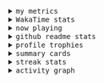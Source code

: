 <details>
  <summary>
    <samp>my metrics</samp>
  </summary>
  <br>

  ![🐳](https://github.com/kkhys/kkhys/blob/main/github-metrics.svg)
</details>

<details>
  <summary>
    <samp>WakaTime stats</samp>
  </summary>
  <br>

<!--START_SECTION:waka-->
![Code Time](http://img.shields.io/badge/Code%20Time-7%2C742%20hrs%207%20mins-blue)

**🐱 My GitHub Data** 

> 📦 6.0 MB Used in GitHub's Storage 
 > 
> 🏆 2,831 Contributions in the Year 2025
 > 
> 💼 Opted to Hire
 > 
> 📜 19 Public Repositories 
 > 
> 🔑 26 Private Repositories 
 > 
**I'm an Early 🐤** 

```text
🌞 Morning                10373 commits       ███████░░░░░░░░░░░░░░░░░░   26.29 % 
🌆 Daytime                11200 commits       ███████░░░░░░░░░░░░░░░░░░   28.38 % 
🌃 Evening                15382 commits       ██████████░░░░░░░░░░░░░░░   38.98 % 
🌙 Night                  2507 commits        ██░░░░░░░░░░░░░░░░░░░░░░░   06.35 % 
```
📅 **I'm Most Productive on Sunday** 

```text
Monday                   5076 commits        ███░░░░░░░░░░░░░░░░░░░░░░   12.86 % 
Tuesday                  5909 commits        ████░░░░░░░░░░░░░░░░░░░░░   14.97 % 
Wednesday                5634 commits        ████░░░░░░░░░░░░░░░░░░░░░   14.28 % 
Thursday                 5682 commits        ████░░░░░░░░░░░░░░░░░░░░░   14.40 % 
Friday                   5600 commits        ████░░░░░░░░░░░░░░░░░░░░░   14.19 % 
Saturday                 5156 commits        ███░░░░░░░░░░░░░░░░░░░░░░   13.07 % 
Sunday                   6405 commits        ████░░░░░░░░░░░░░░░░░░░░░   16.23 % 
```


📊 **This Week I Spent My Time On** 

```text
🕑︎ Time Zone: Asia/Tokyo

💬 Programming Languages: 
Other                    33 hrs 34 mins      ██████████████████░░░░░░░   71.57 % 
Astro                    5 hrs 51 mins       ███░░░░░░░░░░░░░░░░░░░░░░   12.49 % 
TypeScript               4 hrs 55 mins       ███░░░░░░░░░░░░░░░░░░░░░░   10.50 % 
Markdown                 1 hr 53 mins        █░░░░░░░░░░░░░░░░░░░░░░░░   04.02 % 
JSON                     20 mins             ░░░░░░░░░░░░░░░░░░░░░░░░░   00.71 % 

🔥 Editors: 
Chrome                   36 hrs 10 mins      ███████████████████░░░░░░   77.13 % 
WebStorm                 10 hrs 43 mins      ██████░░░░░░░░░░░░░░░░░░░   22.87 % 

💻 Operating System: 
Mac                      46 hrs 54 mins      █████████████████████████   100.00 % 
```


 Last Updated on 2025/10/21 19:00:10 UTC
<!--END_SECTION:waka-->
</details>

<details>
  <summary>
    <samp>now playing</samp>
  </summary>
  <br>

  [![🐟](https://spotify-github-profile.kittinanx.com/api/view?uid=31bo5yuxjgmecenqavrcmndnpt2m&cover_image=true&theme=default&show_offline=true&background_color=121212&interchange=false&bar_color_cover=false&bar_color=58c454)](https://github.com/kittinan/spotify-github-profile)
</details>

<details>
  <summary>
    <samp>github readme stats</samp>
  </summary>
  <br>

  <div> 
    <img alt="🐠" src="https://github-readme-stats.vercel.app/api?username=kkhys&count_private=true&show_icons=true&theme=dark&include_all_commits=true" />
    <img alt="🐟" src="https://github-readme-stats.vercel.app/api/top-langs/?username=kkhys&layout=compact&theme=dark&langs_count=10&hide=HTML,CSS,SCSS" />
  </div>
</details>

<details>
  <summary>
    <samp>profile trophies</samp>
  </summary>
  <br>

  [![🐬](https://github-profile-trophy.vercel.app/?username=kkhys&rank=SECRET,SSS,SS,S,AAA,AA,A&theme=darkhub&row=1&margin-w=10&no-bg=true)](https://github.com/ryo-ma/github-profile-trophy)
</details>

<details>
  <summary>
    <samp>summary cards</samp>
  </summary>
  <br>

  [![🐋](https://github-profile-summary-cards.vercel.app/api/cards/profile-details?username=kkhys&theme=github_dark)](https://github.com/vn7n24fzkq/github-profile-summary-cards)
  [![🦑](https://github-profile-summary-cards.vercel.app/api/cards/repos-per-language?username=kkhys&theme=github_dark)](https://github.com/vn7n24fzkq/github-profile-summary-cards)
  [![🦭](https://github-profile-summary-cards.vercel.app/api/cards/most-commit-language?username=kkhys&theme=github_dark)](https://github.com/vn7n24fzkq/github-profile-summary-cards)
  [![🦀](https://github-profile-summary-cards.vercel.app/api/cards/stats?username=kkhys&theme=github_dark)](https://github.com/vn7n24fzkq/github-profile-summary-cards)
  [![🦈](https://github-profile-summary-cards.vercel.app/api/cards/productive-time?username=kkhys&theme=github_dark)](https://github.com/vn7n24fzkq/github-profile-summary-cards)
</details>

<details>
  <summary>
    <samp>streak stats</samp>
  </summary>
  <br>

  [![🐠](https://github-readme-streak-stats.herokuapp.com?user=kkhys&theme=dark)](https://github.com/DenverCoder1/github-readme-streak-stats)
</details>

<details>
  <summary>
    <samp>activity graph</samp>
  </summary>
  <br>

  [![🐡](https://github-readme-activity-graph.vercel.app/graph?username=kkhys&theme=xcode)](https://github.com/ashutosh00710/github-readme-activity-graph)
</details>

